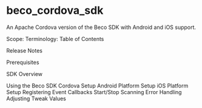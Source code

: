 # beco_cordova_sdk
An Apache Cordova version of the Beco SDK with Android and iOS support.



Scope:
Terminology:
Table of Contents


Release Notes

Prerequisites
	
SDK Overview

Using the Beco SDK
	Cordova Setup
    Android Platform Setup
    iOS Platform Setup
	Registering Event Callbacks
    Start/Stop Scanning
    Error Handling
    Adjusting Tweak Values
    
    

